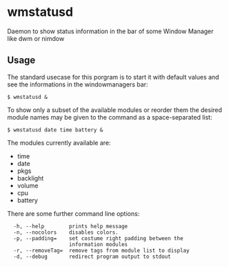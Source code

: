 # wmstatusd
Daemon to show status information in the bar of some Window Manager like dwm or nimdow

## Usage
The standard usecase for this porgram is to start it with default values and see the informations in the windowmanagers bar:
```
$ wmstatusd &
```

To show only a subset of the available modules or reorder them the desired module names may be given to the command as a space-separated list:
```
$ wmstatusd date time battery &
```
The modules currently available are:
 - time
 - date
 - pkgs
 - backlight
 - volume
 - cpu
 - battery

There are some further command line options:
```
  -h, --help        prints help message
  -n, --nocolors    disables colors. 
  -p, --padding=    set costume right padding between the 
                    information modules
  -r, --removeTag=  remove tags from module list to display
  -d, --debug       redirect program output to stdout
```
